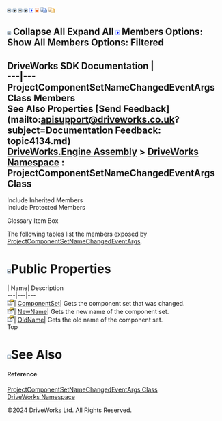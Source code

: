![](dotnetimages/collapse.gif) ![](dotnetimages/expand.gif) ![](dotnetimages/collapse.gif) ![](dotnetimages/expand.gif) ![](dotnetimages/drpdown.gif) ![](dotnetimages/drpdown_orange.gif) ![](dotnetimages/copycode.gif) ![](dotnetimages/copycodeHighlight.gif)

![](dotnetimages/collapse.gif) Collapse All Expand All ![](dotnetimages/drpdown.gif) Members Options: Show All  Members Options: Filtered   
---  
DriveWorks SDK Documentation  |   
---|---  
ProjectComponentSetNameChangedEventArgs Class Members   
See Also Properties [Send Feedback](mailto:apisupport@driveworks.co.uk?subject=Documentation Feedback: topic4134.md)  
[DriveWorks.Engine Assembly](topic2156.md) > [DriveWorks Namespace](topic2159.md) : ProjectComponentSetNameChangedEventArgs Class  
---  
  
Include Inherited Members    
Include Protected Members  


Glossary Item Box

The following tables list the members exposed by [ProjectComponentSetNameChangedEventArgs](topic4134.md).

# ![](dotnetimages/collapse.gif)Public Properties

| Name| Description  
---|---|---  
![Public Property](dotnetimages/publicProperty.gif)| [ComponentSet](topic4140.md)| Gets the component set that was changed.   
![Public Property](dotnetimages/publicProperty.gif)| [NewName](topic4141.md)| Gets the new name of the component set.   
![Public Property](dotnetimages/publicProperty.gif)| [OldName](topic4142.md)| Gets the old name of the component set.   
Top

# ![](dotnetimages/collapse.gif)See Also

#### Reference

[ProjectComponentSetNameChangedEventArgs Class](topic4134.md)   
[DriveWorks Namespace](topic2159.md)

©2024 DriveWorks Ltd. All Rights Reserved.
